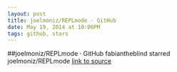 ```yaml
---
layout: post
title: joelmoniz/REPLmode · GitHub
date: May 19, 2014 at 10:00PM
tags: github, stars
---
```

##joelmoniz/REPLmode · GitHub
fabiantheblind starred joelmoniz/REPLmode
[link to source](http://ift.tt/TmZ8Hd) 
